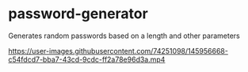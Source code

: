 # password-generator
Generates random passwords based on a length and other parameters


https://user-images.githubusercontent.com/74251098/145956668-c54fdcd7-bba7-43cd-9cdc-ff2a78e96d3a.mp4

